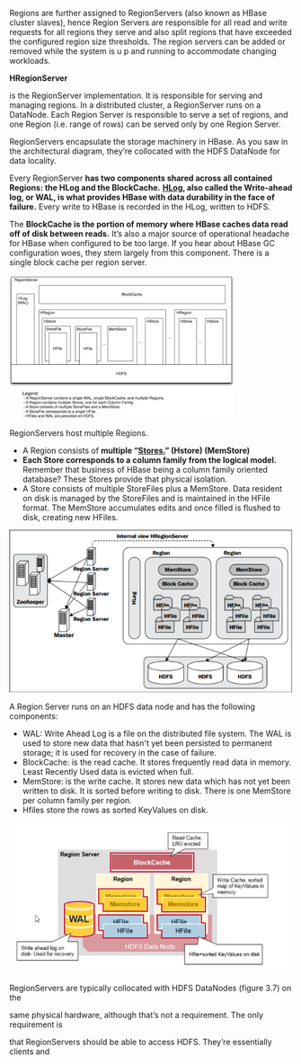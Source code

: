 Regions are further assigned to RegionServers \(also known as HBase cluster slaves\), hence Region Servers are responsible for all read and write requests for all regions they serve and also split regions that have exceeded the configured region size thresholds. The region servers can be added or removed while the system is u p and running to accommodate changing workloads.

**HRegionServer**

is the RegionServer implementation. It is responsible for serving and managing regions. In a distributed cluster, a RegionServer runs on a DataNode. Each Region Server is responsible to serve a set of regions, and one Region \(i.e. range of rows\) can be served only by one Region Server.

RegionServers encapsulate the storage machinery in HBase. As you saw in the architectural diagram, they’re collocated with the HDFS DataNode for data locality.

Every RegionServer **has two components shared across all contained Regions: the HLog and the BlockCache.** [**HLog**](/hbase-architecture/region-servers/hlog.md)**, also called the Write-ahead log, or WAL, is what provides HBase with data durability in the face of failure.** Every write to HBase is recorded in the HLog, written to HDFS.

The **BlockCache is the portion of memory where HBase caches data read off of disk between reads.** It’s also a major source of operational headache for HBase when configured to be too large. If you hear about HBase GC configuration woes, they stem largely from this component. There is a single block cache per region server.

![](/images/regionserver.png)

RegionServers host multiple Regions.

* A Region consists of **multiple “**[**Stores.**](/hbase-architecture/region-servers/storehstore-or-memstore.md)**” \(Hstore\) \(MemStore\)**
* **Each Store corresponds to a column family from the logical model.** Remember that business of HBase being a column family oriented database? These Stores provide that physical isolation. 
* A Store consists of multiple StoreFiles plus a MemStore. Data resident on disk is managed by the StoreFiles and is maintained in the HFile format. The MemStore accumulates edits and once filled is flushed to disk, creating new HFiles.

![](/images/region_server_inernal.png)

A Region Server runs on an HDFS data node and has the following components:

* WAL: Write Ahead Log is a file on the distributed file system. The WAL is used to store new data that hasn't yet been persisted to permanent storage; it is used for recovery in the case of failure.
* BlockCache: is the read cache. It stores frequently read data in memory. Least Recently Used data is evicted when full.
* MemStore: is the write cache. It stores new data which has not yet been written to disk. It is sorted before writing to disk. There is one MemStore per column family per region.
* Hfiles store the rows as sorted KeyValues on disk.

![](/assets/import.png)



RegionServers are typically collocated with HDFS DataNodes \(figure 3.7\) on the

same physical hardware, although that’s not a requirement. The only requirement is

that RegionServers should be able to access HDFS. They’re essentially clients and

